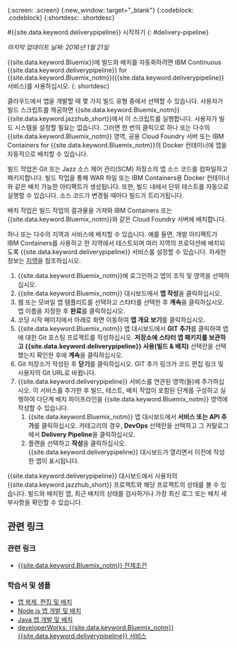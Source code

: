 {:screen: .screen}
{:new_window: target="_blank"}
{:codeblock: .codeblock}
{:shortdesc: .shortdesc}

#{{site.data.keyword.deliverypipeline}} 시작하기 {: #delivery-pipeline}  

*마지막 업데이트 날짜: 2016년 1월 21일*

{{site.data.keyword.Bluemix}}에 빌드와 배치를 자동화하려면 IBM Continuous {{site.data.keyword.deliverypipeline}} for {{site.data.keyword.Bluemix_notm}}({{site.data.keyword.deliverypipeline}} 서비스)를 사용하십시오.
{: shortdesc} 

클라우드에서 앱을
		개발할 때 몇 가지 빌드 유형 중에서 선택할 수 있습니다. 사용자가 빌드 스크립트를
		제공하면 {{site.data.keyword.Bluemix_notm}} {{site.data.keyword.jazzhub_short}}에서 이 스크립트를 실행합니다. 사용자가 빌드 시스템을 설정할
		필요는 없습니다. 그러면 한 번의 클릭으로 하나 또는 다수의 {{site.data.keyword.Bluemix_notm}} 영역, 공용 Cloud Foundry 서버 또는 IBM Containers for {{site.data.keyword.Bluemix_notm}}의 Docker 컨테이너에 앱을 자동적으로 배치할 수 있습니다.   

빌드 작업은 Git 또는 Jazz 소스 제어 관리(SCM) 저장소의 앱 소스 코드를 컴파일하고 패키지합니다. 빌드 작업을 통해 WAR 파일 또는 IBM Containers용 Docker 컨테이너와 같은 배치 가능한 아티팩트가 생성됩니다. 또한, 빌드 내에서 단위 테스트를
				자동으로 실행할 수 있습니다. 소스 코드가 변경될 때마다
				빌드가 트리거됩니다.   

배치 작업은 빌드 작업의 결과물을 가져와 IBM Containers 또는 {{site.data.keyword.Bluemix_notm}}와 같은 Cloud Foundry 서버에 배치합니다.   

하나 또는 다수의 지역과 서비스에 배치할 수 있습니다. 예를 들면, 개발 아티팩트가 IBM Containers를 사용하고 한 지역에서 테스트되며 여러 지역의 프로덕션에 배치되도록 {{site.data.keyword.deliverypipeline}} 서비스를 설정할 수 있습니다. 자세한 정보는
				[지역](../../overview/index.html#ov_intro__reg)을 참조하십시오.

1. {{site.data.keyword.Bluemix_notm}}에 로그인하고 앱의 조직 및 영역을 선택하십시오.
1. {{site.data.keyword.Bluemix_notm}} 대시보드에서 **앱 작성**을 클릭하십시오.
1. 웹 또는 모바일 앱 템플리트를 선택하고 스타터를 선택한 후 **계속**을 클릭하십시오. 앱 이름을 지정한 후 **완료**를 클릭하십시오.   
1. 코딩 시작 페이지에서 아래로 화면 이동하여 **앱 개요 보기**를 클릭하십시오.   
1. {{site.data.keyword.Bluemix_notm}} 앱 대시보드에서 **GIT 추가**를 클릭하여 앱에 대한 Git 호스팅 프로젝트를 작성하십시오. **저장소에 스타터 앱 패키지를 보관하고 {{site.data.keyword.deliverypipeline}} 사용(빌드 & 배치)** 선택란을 선택했는지 확인한 후에 **계속**을 클릭하십시오.    
1. Git 저장소가 작성된 후 **닫기**를 클릭하십시오. GIT 추가 링크가 코드 편집 링크 및 사용자의 Git URL로 바뀝니다.   
1. {{site.data.keyword.deliverypipeline}} 서비스를 연관된 영역(들)에 추가하십시오. 이 서비스를 추가한 후 빌드, 테스트, 배치 작업이 포함된 단계를 구성하고 실행하여 다단계 배치 파이프라인을 {{site.data.keyword.Bluemix_notm}} 영역에 작성할 수 있습니다. 
    1. {{site.data.keyword.Bluemix_notm}} 앱 대시보드에서 **서비스 또는 API 추가**를 클릭하십시오. 카테고리의 경우, **DevOps** 선택란을 선택하고 그 카탈로그에서 **Delivery Pipeline**을 클릭하십시오. 
    2. 플랜을 선택하고 **작성**을 클릭하십시오. {{site.data.keyword.deliverypipeline}} 대시보드가 열리면서 이전에 작성한 앱이 표시됩니다.     
  
{{site.data.keyword.deliverypipeline}} 대시보드에서 사용자의
{{site.data.keyword.jazzhub_short}} 프로젝트와 해당 프로젝트의 상태를 볼 수 있습니다. 빌드와 배치된 앱, 최근 배치의 상태를 검사하거나 가장 최신 로그 또는 배치 세부사항을 확인할 수 있습니다.   

<article class="topic reference nested1" aria-labelledby="d68e338" lang="en-us" id="rellinks">
<h2 class="topictitle2" id="d68e338">관련 링크</h2>
<aside>
<div class="linklist" id="general"><h3 class="linklistlabel">관련 링크</h3>
<ul>
<li><img src="./sout.gif" alt=""><a href="https://developer.ibm.com/bluemix/support/#prereqs" rel="external" title="(새 탭 또는 창에 열림)">{{site.data.keyword.Bluemix_notm}} 전제조건</a></li>
</ul>
</div>

<div class="linklist" id="samples">
<h3 class="linklistlabel">학습서 및 샘플</h3>
<ul>
<li><img src="./sout.gif" alt=""><a href="https://hub.jazz.net/tutorials/devopsweb/" rel="external" title="(새 탭 또는 창에 열림)">앱 복제, 편집 및 배치</a></li>
<li><img src="./sout.gif" alt=""><a href="https://hub.jazz.net/tutorials/jazzeditor" rel="external" title="(새 탭 또는 창에 열림)">Node.js 앱 개발 및 배치</a></li>
<li><img src="./sout.gif" alt=""><a href="https://hub.jazz.net/tutorials/jazzeditorjava" rel="external" title="(새 탭 또는 창에 열림)">Java 앱 개발 및 배치</a></li>
<li><img src="./sout.gif" alt=""><a href="http://www.ibm.com/developerworks/topics/delivery%20pipeline%20service" rel="external" title="(새 탭 또는 창에 열림)">developerWorks: {{site.data.keyword.Bluemix_notm}} {{site.data.keyword.deliverypipeline}} 서비스</a></li>
</ul>
</div>
</aside>
</article>
